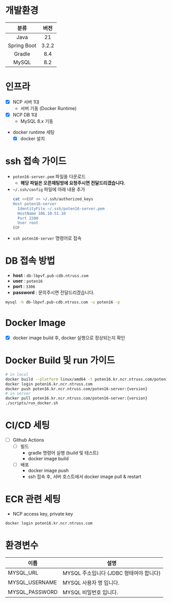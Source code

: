 # 개발환경
| 분류 |  버전   |
|:---:|:-----:|
| Java |  21   |
| Spring Boot | 3.2.2 |
| Gradle |  8.4  |
| MySQL |  8.2  |

# 인프라
- [x] NCP 서버 1대
  - 서버 기동 (Docker Runtime)
- [x] NCP DB 1대
  - MySQL 8.x 기동
- docker runtime 세팅
  - [x] docker 설치

# ssh 접속 가이드
- `poten16-server.pem` 파일을 다운로드
  - **해당 파일은 오픈채팅방에 요청주시면 전달드리겠습니다.**
- `~/.ssh/config` 파일에 아래 내용 추가
  ```bash
  cat <<EOF >> ~/.ssh/authorized_keys
  Host poten16-server
    IdentityFile ~/.ssh/poten16-server.pem
    HostName 106.10.51.10
    Port 2200
    User root
  EOF
  ```
- `ssh poten16-server` 명령어로 접속
# DB 접속 방법
- **host** : `db-lbpvf.pub-cdb.ntruss.com`
- **user** : `poten16`
- **port** : `3306`
- **password** : 문의주시면 전달드리겠습니다.
```bash
mysql -h db-lbpvf.pub-cdb.ntruss.com -u poten16 -p
```

# Docker Image
- [x] docker image build 후, docker 실행으로 정상되는지 확인

# Docker Build 및 run 가이드
```bash
# in local
docker build --platform linux/amd64 -t poten16.kr.ncr.ntruss.com/poten16-server:0.0.1 .
docker login poten16.kr.ncr.ntruss.com
docker push poten16.kr.ncr.ntruss.com/poten16-server:{version}
# in server
docker pull poten16.kr.ncr.ntruss.com/poten16-server:{version}
./scripts/run_docker.sh
```

# CI/CD 세팅
- [ ] Github Actions
  - [ ] 빌드
    - gradle 명령어 실행 (build 및 테스트)
    - docker image build
  - [ ] 배포
    - docker image push
    - ssh 접속 후, 서버 호스트에서 docker image pull & restart

# ECR 관련 세팅
- NCP access key, private key
```bash
docker login poten16.kr.ncr.ntruss.com
```

# 환경변수
|이름 | 설명|
|-- | --|
|MYSQL_URL | MYSQL 주소입니다 (JDBC 형태여야 합니다)|
|MYSQL_USERNAME | MYSQL 사용자 명 입니다.|
|MYSQL_PASSWORD | MYSQL 비밀번호 입니다.|
